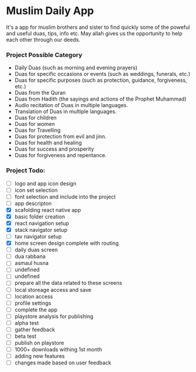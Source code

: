 # Muslim Daily App

It's a app for muslim brothers and sister to find quickly some of the 
poweful and useful duas, tips, info etc. May allah gives us the opportunity to help each other through our deeds.


### Project Possible Category

- Daily Duas (such as morning and evening prayers)
- Duas for specific occasions or events (such as weddings, funerals, etc.)
- Duas for specific purposes (such as protection, guidance, forgiveness, etc.)
- Duas from the Quran
- Duas from Hadith (the sayings and actions of the Prophet Muhammad)
- Audio recitation of Duas in multiple languages.
- Translation of Duas in multiple languages.
- Duas for children
- Duas for women
- Duas for Travelling
- Duas for protection from evil and jinn.
- Duas for health and healing
- Duas for success and prosperity
- Duas for forgiveness and repentance.

### Project Todo:

- [ ]  logo and app icon design
- [ ]  icon set selection
- [ ]  font selection and include into the project
- [ ]  app descripton
- [x]  scafolding react native app
- [x]  basic folder creation
- [x]  react navigation setup
- [x]  stack navigator setup
- [ ]  tav navigator setup
- [x]  home screen design complete with routing
- [ ]  daily duas screen
- [ ]  dua rabbana
- [ ]  asmaul husna
- [ ]  undefined
- [ ]  undefined
- [ ]  prepare all the data related to these screens
- [ ]  local storeage access and save
- [ ]  location access
- [ ]  profile settings
- [ ]  complete the app
- [ ]  playstore analysis for publishing
- [ ]  alpha test
- [ ]  gather feedback
- [ ]  beta test
- [ ]  publish on playstore
- [ ]  1000+ downloads withing 1st month
- [ ]  adding new features
- [ ]  changes made based on user feedback